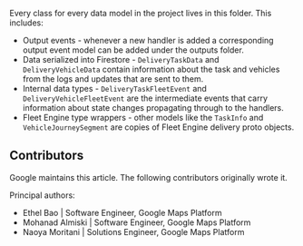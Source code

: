 Every class for every data model in the project lives in this folder. This
includes:

- Output events - whenever a new handler is added a corresponding output event
  model can be added under the outputs folder.
- Data serialized into Firestore - `DeliveryTaskData` and `DeliveryVehicleData`
  contain information about the task and vehicles from the logs and updates that
  are sent to them.
- Internal data types - `DeliveryTaskFleetEvent` and `DeliveryVehicleFleetEvent`
  are
  the intermediate events that carry information about state changes propagating
  through to the handlers.
- Fleet Engine type wrappers - other models like the `TaskInfo` and
  `VehicleJourneySegment` are copies of Fleet Engine delivery proto objects.

## Contributors

Google maintains this article. The following contributors originally wrote it.

Principal authors:

- Ethel Bao | Software Engineer, Google Maps Platform
- Mohanad Almiski | Software Engineer, Google Maps Platform
- Naoya Moritani | Solutions Engineer, Google Maps Platform
